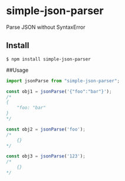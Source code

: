 # simple-json-parser
Parse JSON without SyntaxError

## Install
```
$ npm install simple-json-parser
```

##Usage
```js
import jsonParse from "simple-json-parser";

const obj1 = jsonParse('{"foo":"bar"}');
/* 
{
    "foo: "bar"
}
*/

const obj2 = jsonParse('foo');
/*
    {}
*/

const obj3 = jsonParse('123');
/*
    {}
*/
```